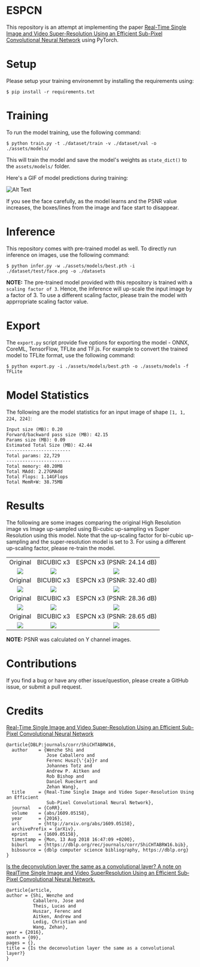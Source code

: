 # ESPCN

This repository is an attempt at implementing the paper [Real-Time Single Image and Video Super-Resolution Using an Efficient Sub-Pixel Convolutional Neural Network](https://arxiv.org/abs/1609.05158) using PyTorch.

# Setup

Please setup your training environemnt by installing the requirements using:

```
$ pip install -r requirements.txt
```

# Training

To run the model training, use the following command:

```
$ python train.py -t ./dataset/train -v ./dataset/val -o ./assets/models/
```

This will train the model and save the model's weights as `state_dict()` to the `assets/models/` folder.

Here's a GIF of model predictions during training:

![Alt Text](./assets/outputs/output.gif)

If you see the face carefully, as the model learns and the PSNR value increases, the boxes/lines from the image and face start to disappear.

# Inference

This repository comes with pre-trained model as well. To directly run inference on images, use the following command:

```
$ python infer.py -w ./assets/models/best.pth -i ./dataset/test/face.png -o ./datasets
```

**NOTE:** The pre-trained model provided with this repository is trained with a `scaling factor of 3`. Hence, the inference will up-scale the input image by a factor of 3. To use a different scaling factor, please train the model with apprropriate scaling factor value.

# Export

The `export.py` script provide five options for exporting the model - ONNX, CoreML, TensorFlow, TFLite and TF.js. For example to convert the trained model to TFLite format, use the following command:

```
$ python export.py -i ./assets/models/best.pth -o ./assets/models -f TFLite
```

# Model Statistics

The following are the model statistics for an input image of shape `[1, 1, 224, 224]`:

```
Input size (MB): 0.20
Forward/backward pass size (MB): 42.15
Params size (MB): 0.09
Estimated Total Size (MB): 42.44
------------------------
Total params: 22,729
------------------------
Total memory: 40.20MB
Total MAdd: 2.27GMAdd
Total Flops: 1.14GFlops
Total MemR+W: 38.75MB
```

# Results

The following are some images comparing the original High Resolution image vs Image up-sampled using Bi-cubic up-sampling vs Super Resolution using this model.
Note that the up-scaling factor for bi-cubic up-sampling and the super-resolution model is set to 3. For using a different up-scaling factor, please re-train the model.

<table>
    <tr>
        <td><center>Original</center></td>
        <td><center>BICUBIC x3</center></td>
        <td><center>ESPCN x3 (PSNR: 24.14 dB)</center></td>
    </tr>
    <tr>
    	<td>
    		<center><img src="./dataset/test/comic.png"></center>
    	</td>
    	<td>
    		<center><img src="./assets/outputs/comic_bicubic_x3.png"></center>
    	</td>
    	<td>
    		<center><img src="./assets/outputs/comic_espcn_x3.png"></center>
    	</td>
    </tr>
  <tr>
        <td><center>Original</center></td>
        <td><center>BICUBIC x3</center></td>
        <td><center>ESPCN x3 (PSNR: 32.40 dB)</center></td>
    </tr>
    <tr>
    	<td>
    		<center><img src="./dataset/test/face.png"></center>
    	</td>
    	<td>
    		<center><img src="./assets/outputs/face_bicubic_x3.png"></center>
    	</td>
    	<td>
    		<center><img src="./assets/outputs/face_espcn_x3.png"></center>
    	</td>
    </tr>
  <tr>
        <td><center>Original</center></td>
        <td><center>BICUBIC x3</center></td>
        <td><center>ESPCN x3 (PSNR: 28.36 dB)</center></td>
    </tr>
    <tr>
    	<td>
    		<center><img src="./dataset/test/zebra.png"></center>
    	</td>
    	<td>
    		<center><img src="./assets/outputs/zebra_bicubic_x3.png"></center>
    	</td>
    	<td>
    		<center><img src="./assets/outputs/zebra_espcn_x3.png"></center>
    	</td>
    </tr>
  <tr>
        <td><center>Original</center></td>
        <td><center>BICUBIC x3</center></td>
        <td><center>ESPCN x3 (PSNR: 28.65 dB)</center></td>
    </tr>
    <tr>
    	<td>
    		<center><img src="./dataset/test/flowers.png"></center>
    	</td>
    	<td>
    		<center><img src="./assets/outputs/flowers_bicubic_x3.png"></center>
    	</td>
    	<td>
    		<center><img src="./assets/outputs/flowers_espcn_x3.png"></center>
    	</td>
    </tr>
</table>

**NOTE:** PSNR was calculated on Y channel images.

# Contributions

If you find a bug or have any other issue/question, please create a GitHub issue, or submit a pull request.

# Credits

[Real-Time Single Image and Video Super-Resolution Using an Efficient Sub-Pixel Convolutional Neural Network](https://arxiv.org/abs/1609.05158)

```
@article{DBLP:journals/corr/ShiCHTABRW16,
  author    = {Wenzhe Shi and
               Jose Caballero and
               Ferenc Husz{\'{a}}r and
               Johannes Totz and
               Andrew P. Aitken and
               Rob Bishop and
               Daniel Rueckert and
               Zehan Wang},
  title     = {Real-Time Single Image and Video Super-Resolution Using an Efficient
               Sub-Pixel Convolutional Neural Network},
  journal   = {CoRR},
  volume    = {abs/1609.05158},
  year      = {2016},
  url       = {http://arxiv.org/abs/1609.05158},
  archivePrefix = {arXiv},
  eprint    = {1609.05158},
  timestamp = {Mon, 13 Aug 2018 16:47:09 +0200},
  biburl    = {https://dblp.org/rec/journals/corr/ShiCHTABRW16.bib},
  bibsource = {dblp computer science bibliography, https://dblp.org}
}
```

[Is the deconvolution layer the same as a convolutional layer? A note on Real­Time Single Image and Video Super­Resolution Using an Efficient Sub­Pixel Convolutional Neural Network.](https://arxiv.org/pdf/1609.07009.pdf)

```
@article{article,
author = {Shi, Wenzhe and 
          Caballero, Jose and 
          Theis, Lucas and 
          Huszar, Ferenc and 
          Aitken, Andrew and 
          Ledig, Christian and 
          Wang, Zehan},
year = {2016},
month = {09},
pages = {},
title = {Is the deconvolution layer the same as a convolutional layer?}
}
```
